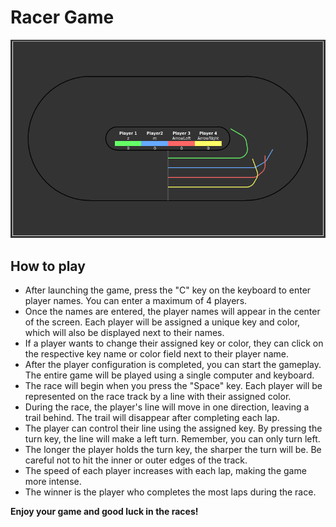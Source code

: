 # Racer Game

![racer](https://raw.githubusercontent.com/volter2pl/racer/main/racer.png)

## How to play
* After launching the game, press the "C" key on the keyboard to enter player names. You can enter a maximum of 4 players.
* Once the names are entered, the player names will appear in the center of the screen. Each player will be assigned a unique key and color, which will also be displayed next to their names.
* If a player wants to change their assigned key or color, they can click on the respective key name or color field next to their player name.
* After the player configuration is completed, you can start the gameplay. The entire game will be played using a single computer and keyboard.
* The race will begin when you press the "Space" key. Each player will be represented on the race track by a line with their assigned color.
* During the race, the player's line will move in one direction, leaving a trail behind. The trail will disappear after completing each lap.
* The player can control their line using the assigned key. By pressing the turn key, the line will make a left turn. Remember, you can only turn left.
* The longer the player holds the turn key, the sharper the turn will be. Be careful not to hit the inner or outer edges of the track.
* The speed of each player increases with each lap, making the game more intense.
* The winner is the player who completes the most laps during the race.

**Enjoy your game and good luck in the races!**
